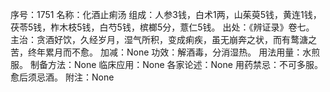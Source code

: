 序号：1751
名称：化酒止痢汤
组成：人参3钱，白术1两，山茱萸5钱，黄连1钱，茯苓5钱，柞木枝5钱，白芍5钱，槟榔5分，薏仁5钱。
出处：《辨证录》卷七。
主治：贪酒好饮，久经岁月，湿气所积，变成痢疾，虽无崩奔之状，而有鹜溏之苦，终年累月而不愈。
加减：None
功效：解酒毒，分消湿热。
用法用量：水煎服。
制备方法：None
临床应用：None
各家论述：None
用药禁忌：不可多服。愈后须忌酒。
附注：None
